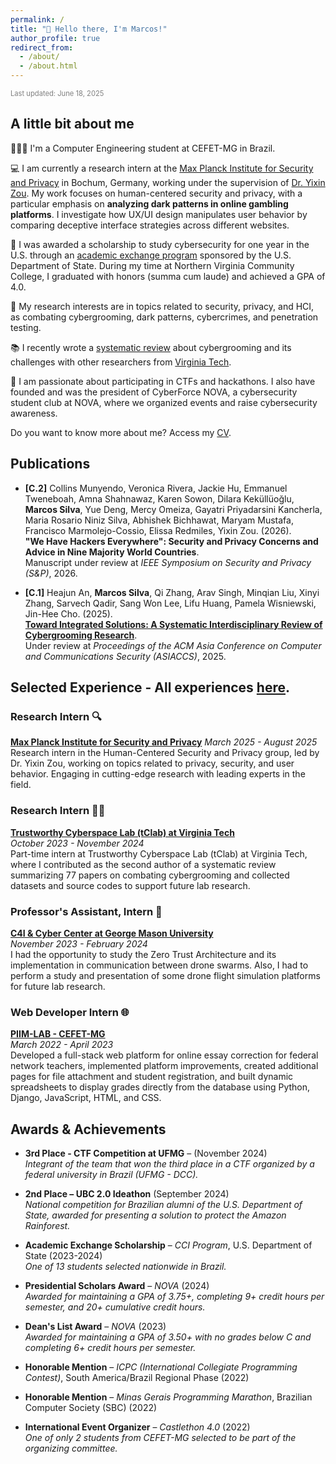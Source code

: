 ```yaml
---
permalink: /
title: "👋 Hello there, I'm Marcos!"
author_profile: true
redirect_from: 
  - /about/
  - /about.html
---
```

<div style="color: grey; font-size: 0.8em;">Last updated: June 18, 2025</div>

## A little bit about me

🧑🏽‍💻 I'm a Computer Engineering student at CEFET-MG in Brazil.

💻 I am currently a research intern at the <a href="https://www.mpi-sp.org/" target="_blank">Max Planck Institute for Security and Privacy</a> in Bochum, Germany, working under the supervision of <a href="https://yixinzou.github.io/" target="_blank">Dr. Yixin Zou</a>. My work focuses on human-centered security and privacy, with a particular emphasis on <b>analyzing dark patterns in online gambling platforms</b>. I investigate how UX/UI design manipulates user behavior by comparing deceptive interface strategies across different websites.


🛫 I was awarded a scholarship to study cybersecurity for one year in the U.S. through an <a href="https://exchanges.state.gov/non-us/program/community-college-initiative-program" target="_blank">academic exchange program</a> sponsored by the U.S. Department of State. During my time at Northern Virginia Community College, I graduated with honors (summa cum laude) and achieved a GPA of 4.0.

🔬 My research interests are in topics related to security, privacy, and HCI, as combating cybergrooming, dark patterns, cybercrimes, and penetration testing.

📚 I recently wrote a <a href="https://arxiv.org/abs/2503.05727" target="_blank">systematic review</a> about cybergrooming and its challenges with other researchers from <a href="https://people.cs.vt.edu/jicho/index.html" target="_blank">Virginia Tech</a>.

👾 I am passionate about participating in CTFs and hackathons. I also have founded and was the president of CyberForce NOVA, a cybersecurity student club at NOVA, where we organized events and raise cybersecurity awareness.

Do you want to know more about me? Access my <a href="/files/cv.pdf" target="_blank">CV</a>.

## Publications

- **[C.2]** Collins Munyendo, Veronica Rivera, Jackie Hu, Emmanuel Tweneboah, Amna Shahnawaz, Karen Sowon, Dilara Keküllüoğlu, **Marcos Silva**, Yue Deng, Mercy Omeiza, Gayatri Priyadarsini Kancherla, Maria Rosario Niniz Silva, Abhishek Bichhawat, Maryam Mustafa, Francisco Marmolejo-Cossio, Elissa Redmiles, Yixin Zou. (2026).  
  **"We Have Hackers Everywhere": Security and Privacy Concerns and Advice in Nine Majority World Countries**.  
  Manuscript under review at *IEEE Symposium on Security and Privacy (S&P)*, 2026.

- **[C.1]** Heajun An, **Marcos Silva**, Qi Zhang, Arav Singh, Minqian Liu, Xinyi Zhang, Sarvech Qadir, Sang Won Lee, Lifu Huang, Pamela Wisniewski, Jin-Hee Cho. (2025).  
  [**Toward Integrated Solutions: A Systematic Interdisciplinary Review of Cybergrooming Research**](https://arxiv.org/abs/2503.05727).  
  Under review at *Proceedings of the ACM Asia Conference on Computer and Communications Security (ASIACCS)*, 2025.


## Selected Experience - All experiences <a href="/files/cv.pdf" target="_blank">here</a>.

### Research Intern 🔍
**<a href="https://www.mpi-sp.org/" target="_blank">Max Planck Institute for Security and Privacy</a>**
*March 2025 - August 2025*  
Research intern in the Human-Centered Security and Privacy group, led by Dr. Yixin Zou, working on topics related to privacy, security, and user behavior. Engaging in cutting-edge research with leading experts in the field.

### Research Intern 🧑‍🔬
**<a href="https://people.cs.vt.edu/jicho/index.html" target="_blank">Trustworthy Cyberspace Lab (tClab) at Virginia Tech</a>**  
*October 2023 - November 2024*  
Part-time intern at Trustworthy Cyberspace Lab (tClab) at Virginia Tech, where I contributed as the second author of a systematic review summarizing 77 papers on combating cybergrooming and collected datasets and source codes to support future lab research.

### Professor's Assistant, Intern 📡
**<a href="https://c5i.gmu.edu/" target="_blank">C4I & Cyber Center at George Mason University</a>**  
*November 2023 - February 2024*  
I had the opportunity to study the Zero Trust Architecture and its implementation in communication between drone swarms. Also, I had to perform a study and presentation of some drone flight simulation platforms for future lab research.

### Web Developer Intern 🌐
**<a href="https://www.piim-lab.cefetmg.br/" target="_blank">PIIM-LAB - CEFET-MG</a>**  
*March 2022 - April 2023*  
Developed a full-stack web platform for online essay correction for federal network teachers, implemented platform improvements, created additional pages for file attachment and student registration, and built dynamic spreadsheets to display grades directly from the database using Python, Django, JavaScript, HTML, and CSS.

## Awards & Achievements  

- **3rd Place - CTF Competition at UFMG** – (November 2024)  
  *Integrant of the team that won the third place in a CTF organized by a federal university in Brazil (UFMG - DCC).*  

- **2nd Place – UBC 2.0 Ideathon** (September 2024)  
  *National competition for Brazilian alumni of the U.S. Department of State, awarded for presenting a solution to protect the Amazon Rainforest.*  

- **Academic Exchange Scholarship** – *CCI Program*, U.S. Department of State (2023-2024)  
  *One of 13 students selected nationwide in Brazil.*  

- **Presidential Scholars Award** – *NOVA* (2024)  
  *Awarded for maintaining a GPA of 3.75+, completing 9+ credit hours per semester, and 20+ cumulative credit hours.*  

- **Dean's List Award** – *NOVA* (2023)  
  *Awarded for maintaining a GPA of 3.50+ with no grades below C and completing 6+ credit hours per semester.*  

- **Honorable Mention** – *ICPC (International Collegiate Programming Contest)*, South America/Brazil Regional Phase (2022)  

- **Honorable Mention** – *Minas Gerais Programming Marathon*, Brazilian Computer Society (SBC) (2022)  

- **International Event Organizer** – *Castlethon 4.0* (2022)  
  *One of only 2 students from CEFET-MG selected to be part of the organizing committee.* 

